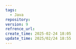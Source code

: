 ```yaml
---
tags:
  - Java
repository: 
version: 9
refrence_url: 
create_time: 2025-02-24 18:05
update_time: 2025/02/24 18:55
---
```

